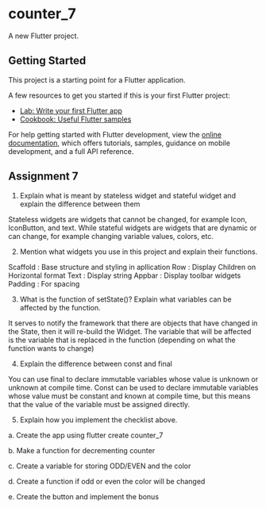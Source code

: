 # counter_7

A new Flutter project.

## Getting Started

This project is a starting point for a Flutter application.

A few resources to get you started if this is your first Flutter project:

- [Lab: Write your first Flutter app](https://docs.flutter.dev/get-started/codelab)
- [Cookbook: Useful Flutter samples](https://docs.flutter.dev/cookbook)

For help getting started with Flutter development, view the
[online documentation](https://docs.flutter.dev/), which offers tutorials,
samples, guidance on mobile development, and a full API reference.

## Assignment 7
1. Explain what is meant by stateless widget and stateful widget and explain the difference between them

Stateless widgets are widgets that cannot be changed, for example Icon, IconButton, and text. While stateful widgets are widgets that are dynamic or can change, for example changing variable values, colors, etc.

2. Mention what widgets you use in this project and explain their functions.

Scaffold : Base structure and styling in apllication
Row : Display Children on Horizontal format
Text : Display string
Appbar : Display toolbar widgets
Padding : For spacing

3. What is the function of setState()? Explain what variables can be affected by the function.

It serves to notify the framework that there are objects that have changed in the State, then it will re-build the Widget. The variable that will be affected is the variable that is replaced in the function (depending on what the function wants to change)

4. Explain the difference between const and final

You can use final to declare immutable variables whose value is unknown or unknown at compile time. Const can be used to declare immutable variables whose value must be constant and known at compile time, but this means that the value of the variable must be assigned directly.

5. Explain how you implement the checklist above.

a. Create the app using flutter create counter_7

b. Make a function for decrementing counter

c. Create a variable for storing ODD/EVEN and the color

d. Create a function if odd or even the color will be changed

e. Create the button and implement the bonus
